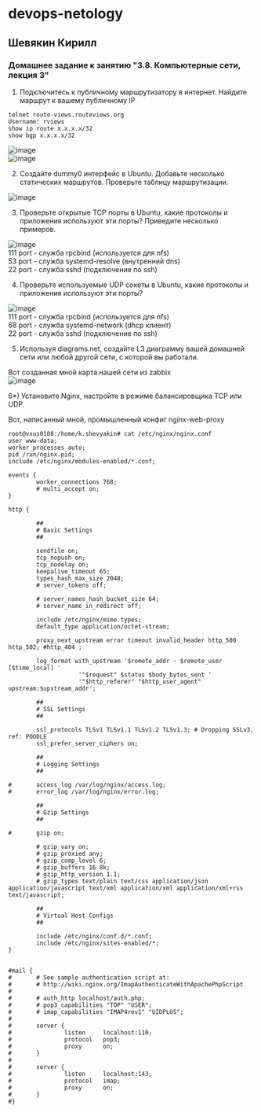 # devops-netology  
## Шевякин Кирилл  

### Домашнее задание к занятию "3.8. Компьютерные сети, лекция 3"

1) Подключитесь к публичному маршрутизатору в интернет. Найдите маршрут к вашему публичному IP  

```  
telnet route-views.routeviews.org  
Username: rviews  
show ip route x.x.x.x/32  
show bgp x.x.x.x/32  
```

![image](https://user-images.githubusercontent.com/93198418/154643704-a9a04ad2-4e92-415a-938f-bee7983373f5.png)  
![image](https://user-images.githubusercontent.com/93198418/154644366-2f2fae3b-af1e-4b97-a951-dece1fac64ca.png)  

2) Создайте dummy0 интерфейс в Ubuntu. Добавьте несколько статических маршрутов. Проверьте таблицу маршрутизации.

![image](https://user-images.githubusercontent.com/93198418/154659820-39942599-a7ef-4245-9d4f-96329dd76f0d.png)  

3) Проверьте открытые TCP порты в Ubuntu, какие протоколы и приложения используют эти порты? Приведите несколько примеров.

![image](https://user-images.githubusercontent.com/93198418/154660912-c81129d9-27c0-436f-8400-1f3fe41f173b.png)  
111 port - служба rpcbind (используется для nfs)  
53 port - служба systemd-resolve (внутренний dns)  
22 port - служба sshd (подключение по ssh)

4) Проверьте используемые UDP сокеты в Ubuntu, какие протоколы и приложения используют эти порты?

![image](https://user-images.githubusercontent.com/93198418/154663035-5b46cbec-5995-4e38-a9d4-fe00320ba9c7.png)  
111 port - служба rpcbind (используется для nfs)  
68 port - служба systemd-network (dhcp клиент)  
22 port - служба sshd (подключение по ssh)

5) Используя diagrams.net, создайте L3 диаграмму вашей домашней сети или любой другой сети, с которой вы работали.  

Вот созданная мной карта нашей сети из zabbix  
![image](https://user-images.githubusercontent.com/93198418/154664319-3a2239a2-f01b-429d-a8bd-50e1296796e9.png)  

6*) Установите Nginx, настройте в режиме балансировщика TCP или UDP.

Вот, написанный мной, промышленный конфиг nginx-web-proxy
```
root@vxus0108:/home/k.shevyakin# cat /etc/nginx/nginx.conf
user www-data;
worker_processes auto;
pid /run/nginx.pid;
include /etc/nginx/modules-enabled/*.conf;

events {
        worker_connections 768;
        # multi_accept on;
}

http {

        ##
        # Basic Settings
        ##

        sendfile on;
        tcp_nopush on;
        tcp_nodelay on;
        keepalive_timeout 65;
        types_hash_max_size 2048;
        # server_tokens off;

        # server_names_hash_bucket_size 64;
        # server_name_in_redirect off;

        include /etc/nginx/mime.types;
        default_type application/octet-stream;

        proxy_next_upstream error timeout invalid_header http_500 http_502; #http_404 ;

        log_format with_upstream '$remote_addr - $remote_user [$time_local] '
                    '"$request" $status $body_bytes_sent '
                    '"$http_referer" "$http_user_agent" upstream:$upstream_addr';

        ##
        # SSL Settings
        ##

        ssl_protocols TLSv1 TLSv1.1 TLSv1.2 TLSv1.3; # Dropping SSLv3, ref: POODLE
        ssl_prefer_server_ciphers on;

        ##
        # Logging Settings
        ##

#       access_log /var/log/nginx/access.log;
#       error_log /var/log/nginx/error.log;

        ##
        # Gzip Settings
        ##

#       gzip on;

        # gzip_vary on;
        # gzip_proxied any;
        # gzip_comp_level 6;
        # gzip_buffers 16 8k;
        # gzip_http_version 1.1;
        # gzip_types text/plain text/css application/json application/javascript text/xml application/xml application/xml+rss text/javascript;

        ##
        # Virtual Host Configs
        ##

        include /etc/nginx/conf.d/*.conf;
        include /etc/nginx/sites-enabled/*;
}


#mail {
#       # See sample authentication script at:
#       # http://wiki.nginx.org/ImapAuthenticateWithApachePhpScript
#
#       # auth_http localhost/auth.php;
#       # pop3_capabilities "TOP" "USER";
#       # imap_capabilities "IMAP4rev1" "UIDPLUS";
#
#       server {
#               listen     localhost:110;
#               protocol   pop3;
#               proxy      on;
#       }
#
#       server {
#               listen     localhost:143;
#               protocol   imap;
#               proxy      on;
#       }
#}
```



